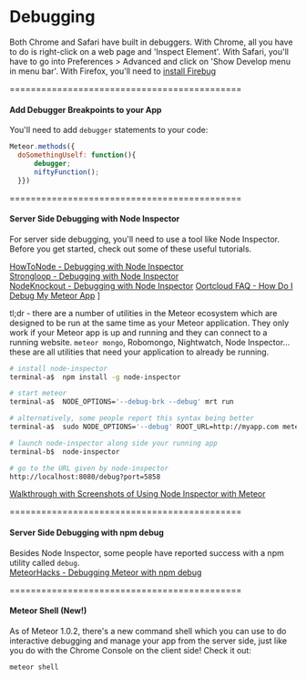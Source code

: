 Debugging
============================================


Both Chrome and Safari have built in debuggers.  With Chrome, all you have to do is right-click on a web page and 'Inspect Element'.  With Safari, you'll have to go into Preferences > Advanced and click on 'Show Develop menu in menu bar'.  With Firefox, you'll need to [install Firebug](https://getfirebug.com/)


============================================
#### Add Debugger Breakpoints to your App

You'll need to add ``debugger`` statements to your code:
````js
Meteor.methods({
  doSomethingUself: function(){
      debugger;
      niftyFunction();
  }})
````

============================================
#### Server Side Debugging with Node Inspector

For server side debugging, you'll need to use a tool like Node Inspector.  Before you get started, check out some of these useful tutorials.  

[HowToNode - Debugging with Node Inspector](http://howtonode.org/debugging-with-node-inspector)  
[Strongloop - Debugging with Node Inspector](http://docs.strongloop.com/display/DOC/Debugging+with+Node+Inspector)  
[NodeKnockout - Debugging with Node Inspector](http://blog.nodeknockout.com/post/34843655876/debugging-with-node-inspector)
[Oortcloud FAQ - How Do I Debug My Meteor App](https://github.com/oortcloud/unofficial-meteor-faq#how-do-i-debug-my-meteor-app)
]

tl;dr - there are a number of utilities in the Meteor ecosystem which are designed to be run at the same time as your Meteor application.  They only work if your Meteor app is up and running and they can connect to a running website.  ``meteor mongo``, Robomongo, Nightwatch, Node Inspector... these are all utilities that need your application to already be running.  

````sh
# install node-inspector
terminal-a$  npm install -g node-inspector

# start meteor
terminal-a$  NODE_OPTIONS='--debug-brk --debug' mrt run

# alternatively, some people report this syntax being better
terminal-a$  sudo NODE_OPTIONS='--debug' ROOT_URL=http://myapp.com meteor --port 80

# launch node-inspector along side your running app
terminal-b$  node-inspector

# go to the URL given by node-inspector
http://localhost:8080/debug?port=5858
````

[Walkthrough with Screenshots of Using Node Inspector with Meteor](https://github.com/meteor/meteor/issues/1411)  


============================================
#### Server Side Debugging with npm debug  

Besides Node Inspector, some people have reported success with a npm utility called ``debug``.  
[MeteorHacks - Debugging Meteor with npm debug](http://meteorhacks.com/debugging-meteor-packages-and-apps.html)  

============================================
#### Meteor Shell (New!)  

As of Meteor 1.0.2, there's a new command shell which you can use to do interactive debugging and manage your app from the server side, just like you do with the Chrome Console on the client side!  Check it out:  

````sh
meteor shell
````


